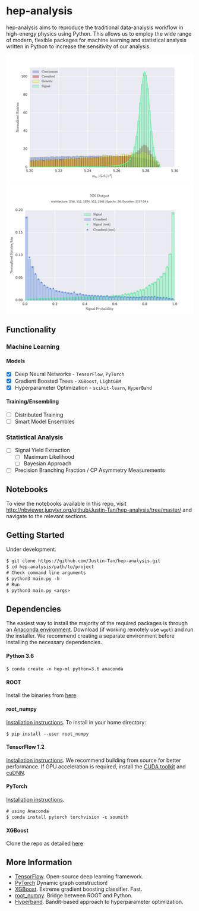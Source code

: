 # hep-analysis
hep-analysis aims to reproduce the traditional data-analysis workflow in high-energy physics using Python. This allows us to employ the wide range of modern, flexible packages for machine learning and statistical analysis written in Python to increase the sensitivity of our analysis.

![Mbc distribution](plots/readme_plots/mbc.png?raw=true "Sample feature distribution")
![NN output](plots/readme_plots/nn_prob.png?raw=true "Neural Network Output")

## Functionality
### Machine Learning
#### Models
- [x] Deep Neural Networks - `TensorFlow`, `PyTorch`
- [x] Gradient Boosted Trees - `XGBoost`, `LightGBM`
- [x] Hyperparameter Optimization - `scikit-learn`, `HyperBand`

#### Training/Ensembling
- [ ] Distributed Training
- [ ] Smart Model Ensembles

### Statistical Analysis
- [ ] Signal Yield Extraction
  - [ ] Maximum Likelihood
  - [ ] Bayesian Approach
- [ ] Precision Branching Fraction / CP Asymmetry Measurements

## Notebooks
To view the notebooks available in this repo, visit http://nbviewer.jupyter.org/github/Justin-Tan/hep-analysis/tree/master/ and navigate to the relevant sections. 

## Getting Started
Under development.
```
$ git clone https://github.com/Justin-Tan/hep-analysis.git
$ cd hep-analysis/path/to/project
# Check command line arguments
$ python3 main.py -h
# Run
$ python3 main.py <args> 
```

## Dependencies
The easiest way to install the majority of the required packages is through an [Anaconda environment](https://www.continuum.io/downloads). Download (if working remotely use `wget`) and run the installer. We recommend creating a separate environment before installing the necessary dependencies.

#### Python 3.6
```
$ conda create -n hep-ml python=3.6 anaconda
```
#### ROOT
Install the binaries from [here](https://root.cern.ch/downloading-root).

#### root_numpy
[Installation instructions](http://scikit-hep.org/root_numpy/install.html). To install in your home directory:
```
$ pip install --user root_numpy
```
#### TensorFlow 1.2
[Installation instructions](https://www.tensorflow.org/install/install_sources). We recommend building from source for better performance. If GPU acceleration is required, install the [CUDA toolkit](https://developer.nvidia.com/cuda-toolkit) and [cuDNN](https://developer.nvidia.com/cudnn).

#### PyTorch
[Installation instructions](https://github.com/pytorch/pytorch#installation). 
```
# using Anaconda
$ conda install pytorch torchvision -c soumith
```

#### XGBoost 
Clone the repo as detailed [here](http://xgboost.readthedocs.io/en/latest/build.html)

## More Information
* [TensorFlow](https://www.tensorflow.org/). Open-source deep learning framework.
* [PyTorch](https://github.com/pytorch/pytorch) Dynamic graph construction!
* [XGBoost](http://xgboost.readthedocs.io/en/latest/). Extreme gradient boosting classifier. Fast.
* [root_numpy](https://github.com/scikit-hep/root_numpy). Bridge between ROOT and Python.
* [Hyperband](https://people.eecs.berkeley.edu/~kjamieson/hyperband.html?utm_content=buffera95c2&utm_medium=social&utm_source=twitter.com&utm_campaign=buffer).
Bandit-based approach to hyperparameter optimization.
